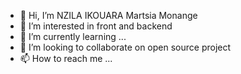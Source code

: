 - 👋 Hi, I’m NZILA IKOUARA Martsia Monange
- 👀 I’m interested in front and backend
- 🌱 I’m currently learning ...
- 💞️ I’m looking to collaborate on open source project
- 📫 How to reach me ...

<!---
GodNZILA/GodNZILA is a ✨ special ✨ repository because its `README.md` (this file) appears on your GitHub profile.
You can click the Preview link to take a look at your changes.
--->
